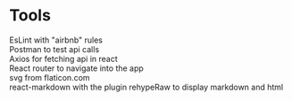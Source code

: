 # Tools

EsLint with "airbnb" rules  
Postman to test api calls  
Axios for fetching api in react  
React router to navigate into the app  
svg from flaticon.com  
react-markdown with the plugin rehypeRaw to display markdown and html  
